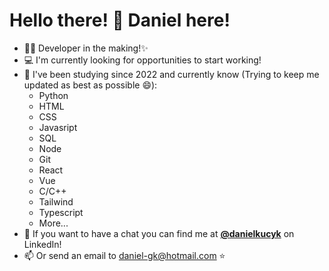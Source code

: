 <h1><strong>Hello there! 👋 Daniel here!</strong></h1>

- 👨‍🎓 Developer in the making!✨
- 💻 I'm currently looking for opportunities to start working!
- 📝 I've been studying since 2022 and currently know (Trying to keep me updated as best as possible 😄):
  * Python
  * HTML
  * CSS
  * Javasript
  * SQL
  * Node
  * Git
  * React
  * Vue
  * C/C++
  * Tailwind
  * Typescript
  * More...
- 💬 If you want to have a chat you can find me at [<strong>@danielkucyk</strong>](https://www.linkedin.com/in/daniel-kucyk/) on LinkedIn!
- 📫 Or send an email to daniel-gk@hotmail.com ⭐

<!---
danielkucyk/danielkucyk is a ✨ special ✨ repository because its `README.md` (this file) appears on your GitHub profile.
You can click the Preview link to take a look at your changes.
--->
